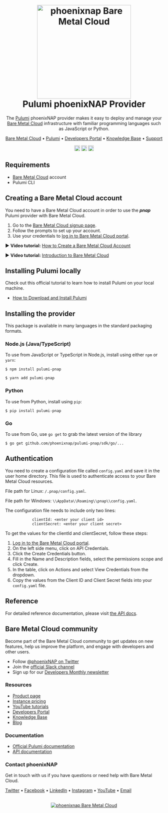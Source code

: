 <h1 align="center">
  <br>
  <a href="https://phoenixnap.com/bare-metal-cloud"><img src="https://user-images.githubusercontent.com/78744488/109779287-16da8600-7c06-11eb-81a1-97bf44983d33.png" alt="phoenixnap Bare Metal Cloud" width="300"></a>
  <br>
  Pulumi phoenixNAP Provider
  <br>
</h1>

<p align="center">
The <a href="https://pulumi.com">Pulumi</a> phoenixNAP provider makes it easy to deploy and manage your <a href="https://phoenixnap.com/bare-metal-cloud">Bare Metal Cloud</a> infrastructure with familiar programming languages such as JavaScript or Python.
</p>

<p align="center">
  <a href="https://phoenixnap.com/bare-metal-cloud">Bare Metal Cloud</a> •
  <a href="https://www.pulumi.com/">Pulumi</a> •
  <a href="https://developers.phoenixnap.com/">Developers Portal</a> •
  <a href="http://phoenixnap.com/kb">Knowledge Base</a> •
  <a href="https://developers.phoenixnap.com/support">Support</a>
</p>

<p align="center">
  <a href="https://badge.fury.io/js/pulumi-pnap"><img src="https://badge.fury.io/js/pulumi-pnap.png" alt="npm version" height="18"></a>
  <a href="https://badge.fury.io/py/pulumi-pnap"><img src="https://badge.fury.io/py/pulumi-pnap.svg" alt="PyPI version" height="18"></a>
  <a href="https://badge.fury.io/nu/pulumi-pnap"><img src="https://badge.fury.io/nu/pulumi-pnap.svg" alt="NuGet version" height="18"></a>
</p>


## Requirements
-	[Bare Metal Cloud](https://bmc.phoenixnap.com) account
-	Pulumi CLI

## Creating a Bare Metal Cloud account
You need to have a Bare Metal Cloud account in order to use the ***pnap*** Pulumi provider with Bare Metal Cloud. 

1. Go to the [Bare Metal Cloud signup page](https://support.phoenixnap.com/wap-jpost3/bmcSignup).
2. Follow the prompts to set up your account.
3. Use your credentials to [log in to Bare Metal Cloud portal](https://bmc.phoenixnap.com).

:arrow_forward: **Video tutorial:** [How to Create a Bare Metal Cloud Account](https://www.youtube.com/watch?v=RLRQOisEB-k)
<br>

:arrow_forward: **Video tutorial:** [Introduction to Bare Metal Cloud](https://www.youtube.com/watch?v=8TLsqgLDMN4)

## Installing Pulumi locally
Check out this official tutorial to learn how to install Pulumi on your local machine. 

-   [How to Download and Install Pulumi](https://www.pulumi.com/docs/get-started/install/)

## Installing the provider

This package is available in many languages in the standard packaging formats.

### Node.js (Java/TypeScript)

To use from JavaScript or TypeScript in Node.js, install using either `npm` or `yarn`:

    $ npm install pulumi-pnap

    $ yarn add pulumi-pnap

### Python

To use from Python, install using `pip`:

    $ pip install pulumi-pnap

### Go

To use from Go, use `go get` to grab the latest version of the library

    $ go get github.com/phoenixnap/pulumi-pnap/sdk/go/...
    
## Authentication

You need to create a configuration file called `config.yaml` and save it in the user home directory. This file is used to authenticate access to your Bare Metal Cloud resources.

File path for Linux: `/.pnap/config.yaml`. 

File path for Windows: `\\AppData\\Roaming\\pnap\\config.yaml`.

The configuration file needs to include only two lines: 

				clientId: <enter your client id>
				clientSecret: <enter your client secret>

To get the values for the clientId and clientSecret, follow these steps:

1. [Log in to the Bare Metal Cloud portal](https://bmc.phoenixnap.com). 
2. On the left side menu, click on API Credentials. 
3. Click the Create Credentials button. 
4. Fill in the Name and Description fields, select the permissions scope and click Create. 
5. In the table, click on Actions and select View Credentials from the dropdown.  
6. Copy the values from the Client ID and Client Secret fields into your `config.yaml` file. 

## Reference

For detailed reference documentation, please visit [the API docs](https://developers.phoenixnap.com/apis).

## Bare Metal Cloud community
Become part of the Bare Metal Cloud community to get updates on new features, help us improve the platform, and engage with developers and other users. 

-   Follow [@phoenixNAP on Twitter](https://twitter.com/phoenixnap)
-   Join the [official Slack channel](https://phoenixnap.slack.com)
-   Sign up for our [Developers Monthly newsletter](https://phoenixnap.com/developers-monthly-newsletter)


### Resources
-	[Product page](https://phoenixnap.com/bare-metal-cloud)
-	[Instance pricing](https://phoenixnap.com/bare-metal-cloud/instances)
-	[YouTube tutorials](https://www.youtube.com/watch?v=8TLsqgLDMN4&list=PLWcrQnFWd54WwkHM0oPpR1BrAhxlsy1Rc&ab_channel=PhoenixNAPGlobalITServices)
-	[Developers Portal](https://developers.phoenixnap.com)
-	[Knowledge Base](https://phoenixnap.com/kb)
-	[Blog](https:/phoenixnap.com/blog)

### Documentation
-	[Official Pulumi documentation](https://www.pulumi.com/docs/)
-	[API documentation](https://developers.phoenixnap.com/apis)

### Contact phoenixNAP
Get in touch with us if you have questions or need help with Bare Metal Cloud. 

<p align="left">
  <a href="https://twitter.com/phoenixNAP">Twitter</a> •
  <a href="https://www.facebook.com/phoenixnap">Facebook</a> •
  <a href="https://www.linkedin.com/company/phoenix-nap">LinkedIn</a> •
  <a href="https://www.instagram.com/phoenixnap">Instagram</a> •
  <a href="https://www.youtube.com/user/PhoenixNAPdatacenter">YouTube</a> •
  <a href="https://developers.phoenixnap.com/support">Email</a> 
</p>

<p align="center">
  <br>
  <a href="https://phoenixnap.com/bare-metal-cloud"><img src="https://user-images.githubusercontent.com/81640346/115243282-0c773b80-a123-11eb-9de7-59e3934a5712.jpg" alt="phoenixnap Bare Metal Cloud"></a>
</p>
